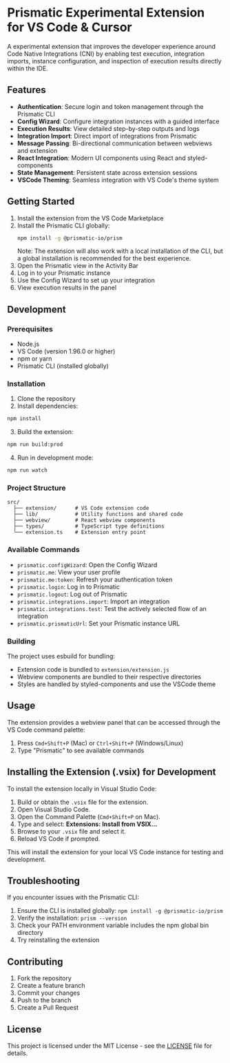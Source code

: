 # Prismatic Experimental Extension for VS Code & Cursor

A experimental extension that improves the developer experience around Code Native Integrations (CNI) by enabling test execution, integration imports, instance configuration, and inspection of execution results directly within the IDE.

## Features

- **Authentication**: Secure login and token management through the Prismatic CLI
- **Config Wizard**: Configure integration instances with a guided interface
- **Execution Results**: View detailed step-by-step outputs and logs
- **Integration Import**: Direct import of integrations from Prismatic
- **Message Passing**: Bi-directional communication between webviews and extension
- **React Integration**: Modern UI components using React and styled-components
- **State Management**: Persistent state across extension sessions
- **VSCode Theming**: Seamless integration with VS Code's theme system

## Getting Started

1. Install the extension from the VS Code Marketplace
2. Install the Prismatic CLI globally:
   ```bash
   npm install -g @prismatic-io/prism
   ```
   Note: The extension will also work with a local installation of the CLI, but a global installation is recommended for the best experience.
3. Open the Prismatic view in the Activity Bar
4. Log in to your Prismatic instance
5. Use the Config Wizard to set up your integration
6. View execution results in the panel

## Development

### Prerequisites

- Node.js
- VS Code (version 1.96.0 or higher)
- npm or yarn
- Prismatic CLI (installed globally)

### Installation

1. Clone the repository
2. Install dependencies:

```bash
npm install
```

3. Build the extension:

```bash
npm run build:prod
```

4. Run in development mode:

```bash
npm run watch
```

### Project Structure

```
src/
  ├── extension/      # VS Code extension code
  ├── lib/            # Utility functions and shared code
  ├── webview/        # React webview components
  ├── types/          # TypeScript type definitions
  └── extension.ts    # Extension entry point
```

### Available Commands

- `prismatic.configWizard`: Open the Config Wizard
- `prismatic.me`: View your user profile
- `prismatic.me:token`: Refresh your authentication token
- `prismatic.login`: Log in to Prismatic
- `prismatic.logout`: Log out of Prismatic
- `prismatic.integrations.import`: Import an integration
- `prismatic.integrations.test`: Test the actively selected flow of an integration
- `prismatic.prismaticUrl`: Set your Prismatic instance URL

### Building

The project uses esbuild for bundling:

- Extension code is bundled to `extension/extension.js`
- Webview components are bundled to their respective directories
- Styles are handled by styled-components and use the VSCode theme

## Usage

The extension provides a webview panel that can be accessed through the VS Code command palette:

1. Press `Cmd+Shift+P` (Mac) or `Ctrl+Shift+P` (Windows/Linux)
2. Type "Prismatic" to see available commands

## Installing the Extension (.vsix) for Development

To install the extension locally in Visual Studio Code:

1. Build or obtain the `.vsix` file for the extension.
2. Open Visual Studio Code.
3. Open the Command Palette (`Cmd+Shift+P` on Mac).
4. Type and select: **Extensions: Install from VSIX...**
5. Browse to your `.vsix` file and select it.
6. Reload VS Code if prompted.

This will install the extension for your local VS Code instance for testing and development.

## Troubleshooting

If you encounter issues with the Prismatic CLI:

1. Ensure the CLI is installed globally: `npm install -g @prismatic-io/prism`
2. Verify the installation: `prism --version`
3. Check your PATH environment variable includes the npm global bin directory
4. Try reinstalling the extension

## Contributing

1. Fork the repository
2. Create a feature branch
3. Commit your changes
4. Push to the branch
5. Create a Pull Request

## License

This project is licensed under the MIT License - see the [LICENSE](LICENSE) file for details.
